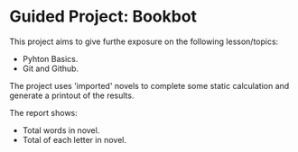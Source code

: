 # Guided Project: Bookbot

This project aims to give furthe exposure on the following lesson/topics:

* Pyhton Basics.
* Git and Github.

The project uses 'imported' novels to complete some static calculation and generate a printout of the results.

The report shows:

* Total words in novel.
* Total of each letter in novel.